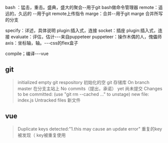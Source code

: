 bash ：猛击，重击。盛典，盛大的聚会--用于git bash做命令管理器
remote：遥远的，久远的 --用于git remote上传指令
marge：合并--用于git marge 合并所写的分支

specify：详述，具体说明
plugin:插入式，连接
socket：插座
plugin:插入式，连接
evaluate：评估，估计---来自puppeteer
puppeteer：操作木偶的人，傀儡师
axis：坐标轴，轴。---css的flex盒子


compile；编译---vue



<h2> git</h2>

>initialized empty git respository
初始化的空 git 存储库
>On branch master
在分支主站上
>No commits（提出，承诺） yet
尚未提交
>Changes to be committed:
  (use "git rm --cached <file>..." to unstage)
        new file:   index.js
>Untracked files
新文件

## vue
>Duplicate keys detected:"1.this may cause an update error"
重复的key被发现（ key被重复使用
